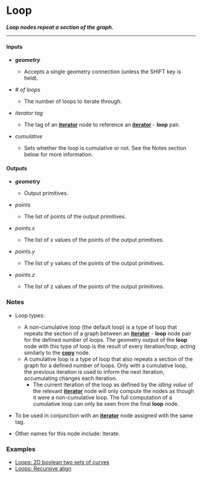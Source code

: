 # Loop

**_Loop nodes repeat a section of the graph._**

---


#### Inputs

* **_geometry_**

  * Accepts a single geometry connection (unless the SHIFT key is held).

* _# of loops_

  * The number of loops to iterate through.

* _iterator tag_

  * The tag of an [**iterator**](/nodes/Iterator/documentation.md) node to reference an [**iterator**](/nodes/Iterator/documentation.md) - **loop** pair.

* _cumulative_

  * Sets whether the loop is cumulative or not. See the Notes section below for more information.


#### Outputs

* **_geometry_**

  * Output primitives.

* _points_

  * The list of points of the output primitives.

* _points.x_

  * The list of x values of the points of the output primitives.

* _points.y_

  * The list of y values of the points of the output primitives.

* _points.z_

  * The list of z values of the points of the output primitives.


### Notes

* Loop types:
    * A non-cumulative loop (the default loop) is a type of loop that repeats the section of a graph between an [**iterator**](/nodes/Iterator/documentation.md) - **loop** node pair for the defined number of loops. The geometry output of the **loop** node with this type of loop is the result of every iteration/loop, acting similarly to the [**copy**](/nodes/Copy/documentation.md) node.
    * A cumulative loop is a type of loop that also repeats a section of the graph for a defined number of loops. Only with a cumulative loop, the previous iteration is used to inform the next iteration, accumulating changes each iteration.
        * The current iteration of the loop as defined by the _idling value_ of the relevant [**iterator**](/nodes/Iterator/documentation.md) node will only compute the nodes as though it were a non-cumulative loop. The full computation of a cumulative loop can only be seen from the final **loop** node.
        
* To be used in conjunction with an [**iterator**](/nodes/Iterator/documentation.md) node assigned with the same tag.

* Other names for this node include: Iterate.


### Examples



* <a href="https://creator.trimble.com/graph?assetURI=whp:0892473a-e280-4dbf-8186-752079bef11e&version=latest" target="_blank">Loops: 2D boolean two sets of curves</a>
* <a href="https://creator.trimble.com/graph?assetURI=whp:cbceb42a-0345-480c-9ecb-31ea52eec5c5&version=latest" target="_blank">Loops: Recursive align</a>
